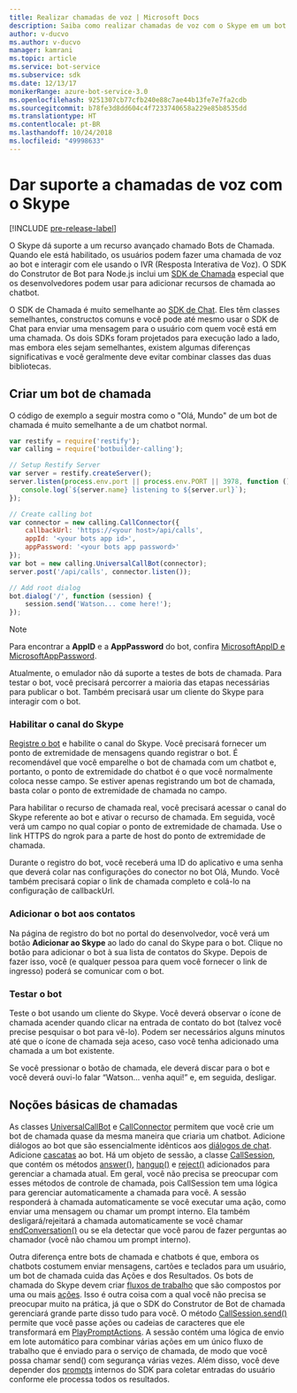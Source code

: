```yaml
---
title: Realizar chamadas de voz | Microsoft Docs
description: Saiba como realizar chamadas de voz com o Skype em um bot usando o Node.js
author: v-ducvo
ms.author: v-ducvo
manager: kamrani
ms.topic: article
ms.service: bot-service
ms.subservice: sdk
ms.date: 12/13/17
monikerRange: azure-bot-service-3.0
ms.openlocfilehash: 9251307cb77cfb240e88c7ae44b13fe7e7fa2cdb
ms.sourcegitcommit: b78fe3d8dd604c4f7233740658a229e85b8535dd
ms.translationtype: HT
ms.contentlocale: pt-BR
ms.lasthandoff: 10/24/2018
ms.locfileid: "49998633"
---
```

# <a name="support-audio-calls-with-skype"></a>Dar suporte a chamadas de voz com o Skype

[!INCLUDE [pre-release-label](../includes/pre-release-label-v3.md)]

O Skype dá suporte a um recurso avançado chamado Bots de Chamada.  Quando ele está habilitado, os usuários podem fazer uma chamada de voz ao bot e interagir com ele usando o IVR (Resposta Interativa de Voz).  O SDK do Construtor de Bot para Node.js inclui um [SDK de Chamada][calling_sdk] especial que os desenvolvedores podem usar para adicionar recursos de chamada ao chatbot.   

O SDK de Chamada é muito semelhante ao [SDK de Chat][chat_sdk]. Eles têm classes semelhantes, constructos comuns e você pode até mesmo usar o SDK de Chat para enviar uma mensagem para o usuário com quem você está em uma chamada.  Os dois SDKs foram projetados para execução lado a lado, mas embora eles sejam semelhantes, existem algumas diferenças significativas e você geralmente deve evitar combinar classes das duas bibliotecas.  

## <a name="create-a-calling-bot"></a>Criar um bot de chamada
O código de exemplo a seguir mostra como o "Olá, Mundo" de um bot de chamada é muito semelhante a de um chatbot normal. 

```javascript
var restify = require('restify');
var calling = require('botbuilder-calling');

// Setup Restify Server
var server = restify.createServer();
server.listen(process.env.port || process.env.PORT || 3978, function () {
   console.log(`${server.name} listening to ${server.url}`); 
});

// Create calling bot
var connector = new calling.CallConnector({
    callbackUrl: 'https://<your host>/api/calls',
    appId: '<your bots app id>',
    appPassword: '<your bots app password>'
});
var bot = new calling.UniversalCallBot(connector);
server.post('/api/calls', connector.listen());

// Add root dialog
bot.dialog('/', function (session) {
    session.send('Watson... come here!');
});
```

> [!NOTE]
> Para encontrar a **AppID** e a **AppPassword** do bot, confira [MicrosoftAppID e MicrosoftAppPassword](~/bot-service-manage-overview.md#microsoftappid-and-microsoftapppassword).

Atualmente, o emulador não dá suporte a testes de bots de chamada. Para testar o bot, você precisará percorrer a maioria das etapas necessárias para publicar o bot.  Também precisará usar um cliente do Skype para interagir com o bot. 

### <a name="enable-the-skype-channel"></a>Habilitar o canal do Skype
[Registre o bot](../bot-service-quickstart-registration.md) e habilite o canal do Skype. Você precisará fornecer um ponto de extremidade de mensagens quando registrar o bot. É recomendável que você emparelhe o bot de chamada com um chatbot e, portanto, o ponto de extremidade do chatbot é o que você normalmente coloca nesse campo.  Se estiver apenas registrando um bot de chamada, basta colar o ponto de extremidade de chamada no campo.  

Para habilitar o recurso de chamada real, você precisará acessar o canal do Skype referente ao bot e ativar o recurso de chamada. Em seguida, você verá um campo no qual copiar o ponto de extremidade de chamada. Use o link HTTPS do ngrok para a parte de host do ponto de extremidade de chamada.

Durante o registro do bot, você receberá uma ID do aplicativo e uma senha que deverá colar nas configurações do conector no bot Olá, Mundo. Você também precisará copiar o link de chamada completo e colá-lo na configuração de callbackUrl.

### <a name="add-bot-to-contacts"></a>Adicionar o bot aos contatos
Na página de registro do bot no portal do desenvolvedor, você verá um botão **Adicionar ao Skype** ao lado do canal do Skype para o bot. Clique no botão para adicionar o bot à sua lista de contatos do Skype.  Depois de fazer isso, você (e qualquer pessoa para quem você fornecer o link de ingresso) poderá se comunicar com o bot.

### <a name="test-your-bot"></a>Testar o bot
Teste o bot usando um cliente do Skype. Você deverá observar o ícone de chamada acender quando clicar na entrada de contato do bot (talvez você precise pesquisar o bot para vê-lo).  Podem ser necessários alguns minutos até que o ícone de chamada seja aceso, caso você tenha adicionado uma chamada a um bot existente.  

Se você pressionar o botão de chamada, ele deverá discar para o bot e você deverá ouvi-lo falar “Watson… venha aqui!” e, em seguida, desligar.

## <a name="calling-basics"></a>Noções básicas de chamadas
As classes [UniversalCallBot](http://docs.botframework.com/en-us/node/builder/calling-reference/classes/_botbuilder_d_.universalcallbot) e [CallConnector](http://docs.botframework.com/en-us/node/builder/calling-reference/classes/_botbuilder_d_.callconnector) permitem que você crie um bot de chamada quase da mesma maneira que criaria um chatbot. Adicione diálogos ao bot que são essencialmente idênticos aos [diálogos de chat](bot-builder-nodejs-manage-conversation-flow.md). Adicione [cascatas](bot-builder-nodejs-prompts.md) ao bot. Há um objeto de sessão, a classe [CallSession](http://docs.botframework.com/en-us/node/builder/calling-reference/classes/_botbuilder_d_.callsession), que contém os métodos [answer()](http://docs.botframework.com/en-us/node/builder/calling-reference/classes/_botbuilder_d_.callsession#answer), [hangup()](http://docs.botframework.com/en-us/node/builder/calling-reference/classes/_botbuilder_d_.callsession#hangup) e [reject()](http://docs.botframework.com/en-us/node/builder/calling-reference/classes/_botbuilder_d_.callsession#reject) adicionados para gerenciar a chamada atual. Em geral, você não precisa se preocupar com esses métodos de controle de chamada, pois CallSession tem uma lógica para gerenciar automaticamente a chamada para você. A sessão responderá à chamada automaticamente se você executar uma ação, como enviar uma mensagem ou chamar um prompt interno. Ela também desligará/rejeitará a chamada automaticamente se você chamar [endConversation()](http://docs.botframework.com/en-us/node/builder/calling-reference/classes/_botbuilder_d_.callsession#endconversation) ou se ela detectar que você parou de fazer perguntas ao chamador (você não chamou um prompt interno).

Outra diferença entre bots de chamada e chatbots é que, embora os chatbots costumem enviar mensagens, cartões e teclados para um usuário, um bot de chamada cuida das Ações e dos Resultados. Os bots de chamada do Skype devem criar [fluxos de trabalho](http://docs.botframework.com/en-us/node/builder/calling-reference/interfaces/_botbuilder_d_.iworkflow) que são compostos por uma ou mais [ações](http://docs.botframework.com/en-us/node/builder/calling-reference/interfaces/_botbuilder_d_.iaction).  Isso é outra coisa com a qual você não precisa se preocupar muito na prática, já que o SDK do Construtor de Bot de chamada gerenciará grande parte disso tudo para você. O método [CallSession.send()](http://docs.botframework.com/en-us/node/builder/calling-reference/classes/_botbuilder_d_.callsession#send) permite que você passe ações ou cadeias de caracteres que ele transformará em [PlayPromptActions](http://docs.botframework.com/en-us/node/builder/calling-reference/classes/_botbuilder_d_.playpromptaction).  A sessão contém uma lógica de envio em lote automático para combinar várias ações em um único fluxo de trabalho que é enviado para o serviço de chamada, de modo que você possa chamar send() com segurança várias vezes.  Além disso, você deve depender dos [prompts](bot-builder-nodejs-prompts.md) internos do SDK para coletar entradas do usuário conforme ele processa todos os resultados.  

[calling_sdk]: http://docs.botframework.com/en-us/node/builder/calling-reference/modules/_botbuilder_d_
[chat_sdk]: http://docs.botframework.com/en-us/node/builder/chat-reference/modules/_botbuilder_d_
